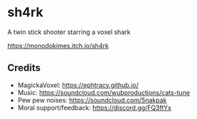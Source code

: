 # sh4rk
A twin stick shooter starring a voxel shark

https://monodokimes.itch.io/sh4rk

## Credits

* MagickaVoxel: https://ephtracy.github.io/
* Music: https://soundcloud.com/wubproductions/cats-tune
* Pew pew noises: https://soundcloud.com/5nakpak
* Moral support/feedback: https://discord.gg/FQ3ftYx
